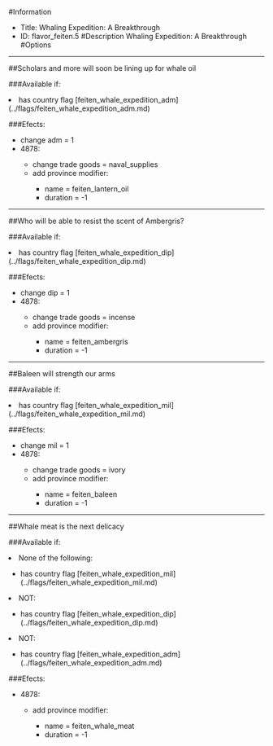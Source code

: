 #Information
 - Title: Whaling Expedition: A Breakthrough
 - ID: flavor_feiten.5
#Description
Whaling Expedition: A Breakthrough
#Options

___
##Scholars and more will soon be lining up for whale oil

###Available if:
<li>has country flag [feiten_whale_expedition_adm](../flags/feiten_whale_expedition_adm.md)</li>

###Efects:<ul><li>change adm = 1</li><li>4878:</li><ul><li>change trade goods = naval_supplies</li><li>add province modifier:</li><ul><li>name = feiten_lantern_oil</li><li>duration = -1</li></ul></ul></ul>

___
##Who will be able to resist the scent of Ambergris?

###Available if:
<li>has country flag [feiten_whale_expedition_dip](../flags/feiten_whale_expedition_dip.md)</li>

###Efects:<ul><li>change dip = 1</li><li>4878:</li><ul><li>change trade goods = incense</li><li>add province modifier:</li><ul><li>name = feiten_ambergris</li><li>duration = -1</li></ul></ul></ul>

___
##Baleen will strength our arms

###Available if:
<li>has country flag [feiten_whale_expedition_mil](../flags/feiten_whale_expedition_mil.md)</li>

###Efects:<ul><li>change mil = 1</li><li>4878:</li><ul><li>change trade goods = ivory</li><li>add province modifier:</li><ul><li>name = feiten_baleen</li><li>duration = -1</li></ul></ul></ul>

___
##Whale meat is the next delicacy

###Available if:
<li>None of the following:</li><ul><li>has country flag [feiten_whale_expedition_mil](../flags/feiten_whale_expedition_mil.md)</li></ul><li>NOT:</li><ul><li>has country flag [feiten_whale_expedition_dip](../flags/feiten_whale_expedition_dip.md)</li></ul><li>NOT:</li><ul><li>has country flag [feiten_whale_expedition_adm](../flags/feiten_whale_expedition_adm.md)</li></ul>

###Efects:<ul><li>4878:</li><ul><li>add province modifier:</li><ul><li>name = feiten_whale_meat</li><li>duration = -1</li></ul></ul></ul>
